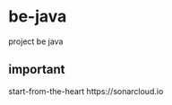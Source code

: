 # be-java
project be java

## important
<properties>
  <sonar.organization>start-from-the-heart</sonar.organization>
  <sonar.host.url>https://sonarcloud.io</sonar.host.url>
</properties>
